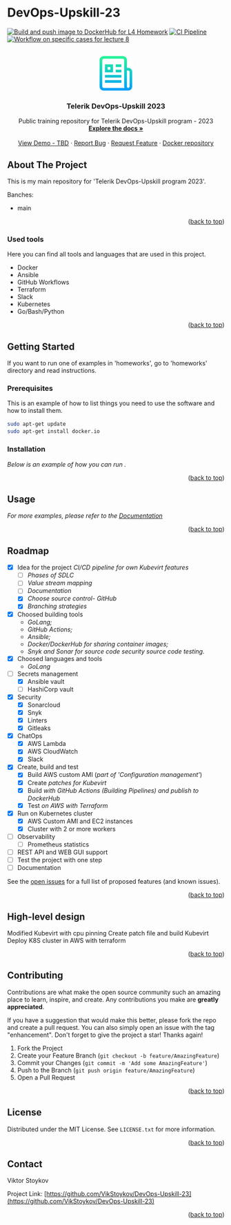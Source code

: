 <a name="readme-top"></a>
# DevOps-Upskill-23
[![Build and push image to DockerHub for L4 Homework](https://github.com/VikStoykov/DevOps-Upskill-23/actions/workflows/build_and_push_l4.yml/badge.svg)](https://github.com/VikStoykov/DevOps-Upskill-23/actions/workflows/build_and_push_l4.yml)
[![CI Pipeline](https://github.com/VikStoykov/DevOps-Upskill-23/actions/workflows/editorconfig.yaml/badge.svg)](https://github.com/VikStoykov/DevOps-Upskill-23/actions/workflows/editorconfig.yaml)
[![Workflow on specific cases for lecture 8](https://github.com/VikStoykov/DevOps-Upskill-23/actions/workflows/build_push_spec_task_k8.yml/badge.svg)](https://github.com/VikStoykov/DevOps-Upskill-23/actions/workflows/build_push_spec_task_k8.yml)

<!-- PROJECT LOGO -->
<br />
<div align="center">
  <a href="https://github.com/VikStoykov/DevOps-Upskill-23">
    <img src="images/logo.png" alt="Logo" width="80" height="80">
  </a>

  <h3 align="center">Telerik DevOps-Upskill 2023</h3>

  <p align="center">
    Public training repository for Telerik DevOps-Upskill program - 2023
    <br />
    <a href="docs/"><strong>Explore the docs »</strong></a>
    <br />
    <br />
    <a href="#">View Demo - TBD</a>
    ·
    <a href="https://github.com/VikStoykov/DevOps-Upskill-23/issues">Report Bug</a>
    ·
    <a href="https://github.com/VikStoykov/DevOps-Upskill-23/pulls">Request Feature</a>
    ·
    <a href="https://hub.docker.com/u/vikstoykov">Docker repository</a>
  </p>
  
</div>

<!-- ABOUT THE PROJECT -->
## About The Project

This is my main repository for 'Telerik DevOps-Upskill program 2023'.

Banches:
* main

<p align="right">(<a href="#readme-top">back to top</a>)</p>

### Used tools

Here you can find all tools and languages that are used in this project.

* Docker
* Ansible
* GitHub Workflows
* Terraform
* Slack
* Kubernetes
* Go/Bash/Python

<p align="right">(<a href="#readme-top">back to top</a>)</p>

<!-- GETTING STARTED -->
## Getting Started

If you want to run one of examples in 'homeworks', go to 'homeworks' directory and read instructions.

### Prerequisites

This is an example of how to list things you need to use the software and how to install them.
  ```sh
  sudo apt-get update
  sudo apt-get install docker.io
  ```

### Installation

_Below is an example of how you can run ._


<p align="right">(<a href="#readme-top">back to top</a>)</p>



<!-- USAGE EXAMPLES -->
## Usage


_For more examples, please refer to the [Documentation](./docs)_

<p align="right">(<a href="#readme-top">back to top</a>)</p>

<!-- ROADMAP -->
## Roadmap

- [x] Idea for the project
  _CI/CD pipeline for own Kubevirt features_
  - [ ] _Phases of SDLC_
  - [ ] _Value stream mapping_
  - [ ] _Documentation_
  - [X] _Choose source control- GitHub_
  - [X] _Branching strategies_
- [x] Choosed building tools
  - _GoLang;_
  - _GitHub Actions;_
  - _Ansible;_
  - _Docker/DockerHub for sharing container images;_
  - _Snyk and Sonar for source code security source code testing._
- [x] Choosed languages and tools
  - _GoLang_ 
- [ ] Secrets management
  - [x] Ansible vault
  - [ ] HashiCorp vault
- [x] Security
  - [x] Sonarcloud
  - [x] Snyk
  - [x] Linters
  - [x] Gitleaks
- [x] ChatOps
  - [x] AWS Lambda
  - [x] AWS CloudWatch
  - [x] Slack
- [x] Create, build and test
  - [x] Build AWS custom AMI (_part of 'Configuration management'_)
  - [x] Create _patches for Kubevirt_
  - [x] Build _with GitHub Actions (Building Pipelines) and publish to DockerHub_
  - [x] Test _on AWS with Terraform_
- [x] Run on Kubernetes cluster
  - [x] AWS Custom AMI and EC2 instances
  - [x] Cluster with 2 or more workers
- [ ] Observability
  - [ ] Prometheus statistics
- [ ] REST API and WEB GUI support
- [ ] Test the project with one step
- [ ] Documentation 

See the [open issues](https://github.com/VikStoykov/DevOps-Upskill-23/issues?q=is%3Aopen+is%3Aissue) for a full list of proposed features (and known issues).

<p align="right">(<a href="#readme-top">back to top</a>)</p>


<!-- ROADMAP -->
## High-level design

Modified Kubevirt with cpu pinning
Create patch file and build Kubevirt
Deploy K8S cluster in AWS with terraform 

<p align="right">(<a href="#readme-top">back to top</a>)</p>


<!-- CONTRIBUTING -->
## Contributing

Contributions are what make the open source community such an amazing place to learn, inspire, and create. Any contributions you make are **greatly appreciated**.

If you have a suggestion that would make this better, please fork the repo and create a pull request. You can also simply open an issue with the tag "enhancement".
Don't forget to give the project a star! Thanks again!

1. Fork the Project
2. Create your Feature Branch (`git checkout -b feature/AmazingFeature`)
3. Commit your Changes (`git commit -m 'Add some AmazingFeature'`)
4. Push to the Branch (`git push origin feature/AmazingFeature`)
5. Open a Pull Request

<p align="right">(<a href="#readme-top">back to top</a>)</p>

<!-- LICENSE -->
## License

Distributed under the MIT License. See `LICENSE.txt` for more information.

<p align="right">(<a href="#readme-top">back to top</a>)</p>

<!-- CONTACT -->
## Contact

Viktor Stoykov

Project Link: [https://github.com/VikStoykov/DevOps-Upskill-23](https://github.com/VikStoykov/DevOps-Upskill-23)

<p align="right">(<a href="#readme-top">back to top</a>)</p>

<!-- MARKDOWN LINKS & IMAGES -->
[Docker.com]: https://img.shields.io/badge/docker-%230db7ed.svg?style=for-the-badge&logo=docker&logoColor=white
[Docker-url]: https://docker.com/
